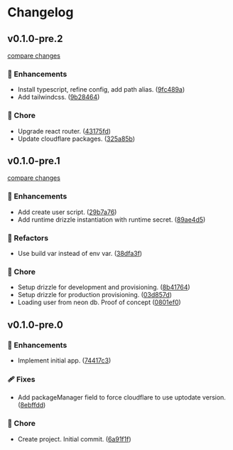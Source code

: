# Changelog


## v0.1.0-pre.2

[compare changes](https://github.com/lean-stack/favoris/compare/v0.1.0-pre.1...v0.1.0-pre.2)

### 🚀 Enhancements

- Install typescript, refine config, add path alias. ([9fc489a](https://github.com/lean-stack/favoris/commit/9fc489a))
- Add tailwindcss. ([9b28464](https://github.com/lean-stack/favoris/commit/9b28464))

### 🏡 Chore

- Upgrade react router. ([43175fd](https://github.com/lean-stack/favoris/commit/43175fd))
- Update cloudflare packages. ([325a85b](https://github.com/lean-stack/favoris/commit/325a85b))

## v0.1.0-pre.1

[compare changes](https://github.com/lean-stack/favoris/compare/v0.1.0-pre.0...v0.1.0-pre.1)

### 🚀 Enhancements

- Add create user script. ([29b7a76](https://github.com/lean-stack/favoris/commit/29b7a76))
- Add runtime drizzle instantiation with runtime secret. ([89ae4d5](https://github.com/lean-stack/favoris/commit/89ae4d5))

### 💅 Refactors

- Use build var instead of env var. ([38dfa3f](https://github.com/lean-stack/favoris/commit/38dfa3f))

### 🏡 Chore

- Setup drizzle for development and provisioning. ([8b41764](https://github.com/lean-stack/favoris/commit/8b41764))
- Setup drizzle for production provisioning. ([03d857d](https://github.com/lean-stack/favoris/commit/03d857d))
- Loading user from neon db. Proof of concept ([0801ef0](https://github.com/lean-stack/favoris/commit/0801ef0))

## v0.1.0-pre.0


### 🚀 Enhancements

- Implement initial app. ([74417c3](https://github.com/lean-stack/favoris/commit/74417c3))

### 🩹 Fixes

- Add packageManager field to force cloudflare to use uptodate version. ([8ebffdd](https://github.com/lean-stack/favoris/commit/8ebffdd))

### 🏡 Chore

- Create project. Initial commit. ([6a91f1f](https://github.com/lean-stack/favoris/commit/6a91f1f))


